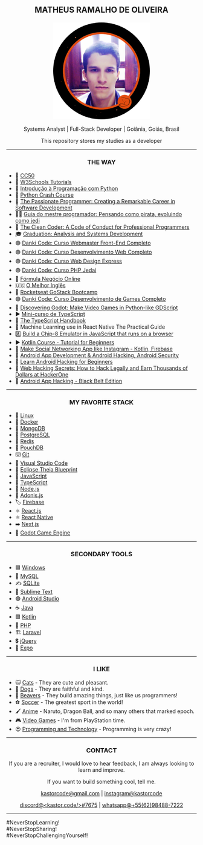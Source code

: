 ## <p align="center">MATHEUS RAMALHO DE OLIVEIRA</p>

<p align="center">
  <img src="https://raw.githubusercontent.com/kastorcode/kastorcode-matheus-avatars/master/orange-beaver.png" width="256" />
</p>

<p align="center">Systems Analyst | Full-Stack Developer | Goiânia, Goiás, Brasil</p>

<p align="center">This repository stores my studies as a developer</p>

---

### <p align="center">THE WAY</p>

- 📝 [CC50](https://cc50.com.br)
- 📗 [W3Schools Tutorials](https://w3schools.com)
- 🐍 [Introdução à Programação com Python](https://python.nilo.pro.br)
- 🐍 [Python Crash Course](https://ehmatthes.github.io/pcc)
- 📕 [The Passionate Programmer: Creating a Remarkable Career in Software Development](https://amazon.com.br/Passionate-Programmer-Remarkable-Development-Pragmatic-ebook/dp/B00AYQNR5U)
- 🏴‍☠️ [Guia do mestre programador: Pensando como pirata, evoluindo como jedi](https://amazon.com.br/Guia-mestre-programador-Pensando-evoluindo-ebook/dp/B019NG6PH8)
- 📓 [The Clean Coder: A Code of Conduct for Professional Programmers](https://amazon.com/Clean-Coder-Conduct-Professional-Programmers/dp/0137081073)
- 🎓 [Graduation: Analysis and Systems Development](https://cruzeirodosulvirtual.com.br/graduacao/analise-e-desenvolvimento-de-sistemas)
- 🟣 [Danki Code: Curso Webmaster Front-End Completo](https://cursos.dankicode.com/curso-front-end-completo)
- 🟣 [Danki Code: Curso Desenvolvimento Web Completo](https://cursos.dankicode.com/curso-desenvolvimento-web-completo)
- 🟣 [Danki Code: Curso Web Design Express](https://cursos.dankicode.com/curso-web-design-express)
- 🟣 [Danki Code: Curso PHP Jedai](https://cursos.dankicode.com/php-jedai)
- 📣 [Fórmula Negócio Online](https://formulanegocioonline.com/montar-um-negocio-online)
- 🇺🇸 [O Melhor Inglês](https://omelhoringles.com)
- 🚀 [Rocketseat GoStack Bootcamp](https://rocketseat.com.br)
- 🟣 [Danki Code: Curso Desenvolvimento de Games Completo](https://cursos.dankicode.com/curso-dev-games)
- 🤖 [Discovering Godot: Make Video Games in Python-like GDScript](https://udemy.com/course/discovering-godot)
- ▶️ [Mini-curso de TypeScript](https://youtube.com/playlist?list=PLlAbYrWSYTiPanrzauGa7vMuve7_vnXG_)
- 📘 [The TypeScript Handbook](https://typescriptlang.org/docs/handbook/intro.html)
- 🧠 Machine Learning use in React Native The Practical Guide
- 8️⃣ [Build a Chip-8 Emulator in JavaScript that runs on a browser](https://udemy.com/course/emulator)
- ▶️ [Kotlin Course - Tutorial for Beginners](https://youtu.be/F9UC9DY-vIU)
- 📸 [Make Social Networking App like Instagram - Kotlin, Firebase](https://udemy.com/share/102MnM)
- 🔏 [Android App Development & Android Hacking, Android Security](https://udemy.com/share/1046Hs)
- 🔏 [Learn Android Hacking for Beginners](https://udemy.com/share/1054ci)
- 🔏 [Web Hacking Secrets: How to Hack Legally and Earn Thousands of Dollars at HackerOne](https://silesiasecuritylab.com)
- 🔏 [Android App Hacking - Black Belt Edition](https://udemy.com/share/106LbA)

---

### <p align="center">MY FAVORITE STACK</p>

- 🐧 [Linux](https://linux.org)
- 🐋 [Docker](https://docker.com)
- 🍃 [MongoDB](https://mongodb.com)
- 🐘 [PostgreSQL](https://postgresql.org)
- 🔺 [Redis](https://redis.io)
- 🐨 [PouchDB](https://pouchdb.com)
- ⌨️ [Git](https://git-scm.com)
- 🔷 [Visual Studio Code](https://code.visualstudio.com)
- 🔵 [Eclipse Theia Blueprint](https://theia-ide.org)
- 💛 [JavaScript](https://javascript.com)
- 💙 [TypeScript](https://typescriptlang.org)
- 💚 [Node.js](https://nodejs.org)
- 💜 [Adonis.js](https://adonisjs.com)
- 🏷️ [Firebase](https://firebase.google.com)
- ⚛️ [React.js](https://reactjs.org)
- ⚛️ [React Native](https://reactnative.dev)
- ➡️ [Next.js](https://nextjs.org)
- 🤖 [Godot Game Engine](https://godotengine.org)

---

### <p align="center">SECONDARY TOOLS</p>

- 🟦 [Windows](https://microsoft.com/en-us/windows/default.aspx)
- 🐬 [MySQL](https://mysql.com)
- ✍️ [SQLite](https://sqlite.org)
- 🔶 [Sublime Text](https://sublimetext.com)
- 🟢 [Android Studio](https://developer.android.com/studio)
- ☕ [Java](https://docs.oracle.com/en/java)
- 🟪 [Kotlin](https://kotlinlang.org)
- 🐘 [PHP](https://php.net)
- 🏗️ [Laravel](https://laravel.com)
- 💲 [jQuery](https://jquery.com)
- 🔼 [Expo](https://expo.dev)

---

### <p align="center">I LIKE</p>

- 🐱 [Cats](https://www.google.com/search?q=cat) - They are cute and pleasant.
- 🐶 [Dogs](https://www.google.com/search?q=dog) - They are faithful and kind.
- 🦦 [Beavers](https://www.google.com/search?q=beaver) - They build amazing things, just like us programmers!
- ⚽ [Soccer](https://www.google.com/search?q=soccer) - The greatest sport in the world!
- 🖌️ [Anime](https://www.google.com/search?q=anime) - Naruto, Dragon Ball, and so many others that marked epoch.
- 🎮 [Video Games](https://www.google.com/search?q=video%20game) - I'm from PlayStation time.
- 😍 [Programming and Technology](https://www.google.com/search?q=programmer) - Programming is very crazy!

---

### <p align="center">CONTACT</p>

<p align="center">If you are a recruiter, I would love to hear feedback, I am always looking to learn and improve.</p>

<p align="center">If you want to build something cool, tell me.</p>

<p align="center"><a href="mailto:kastorcode@gmail.com">kastorcode@gmail.com</a> | <a href="https://instagram.com/kastorcode">instagram@kastorcode</a></p>

<p align="center"><a href="https://discordapp.com/users/915652125948772372">discord@&lt;kastor.code/&gt;#7675</a> | <a href="https://wa.me/5562984887222">whatsapp@+55(62)98488-7222</a></p>

---

#NeverStopLearning!  
#NeverStopSharing!  
#NeverStopChallengingYourself!
